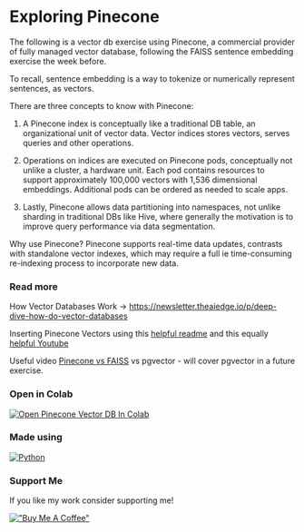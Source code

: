 # Exploring Pinecone

The following is a vector db exercise using Pinecone, a commercial provider of fully managed vector database, following the FAISS sentence embedding exercise the week before.

To recall, sentence embedding is a way to tokenize or numerically represent sentences, as vectors.

There are three concepts to know with Pinecone:

1) A Pinecone index is conceptually like a traditional DB table, an organizational unit of vector data. Vector indices stores vectors, serves queries and other operations. 

2) Operations on indices are executed on Pinecone pods, conceptually not unlike a cluster, a hardware unit.  Each pod contains resources to support approximately 100,000 vectors with 1,536 dimensional embeddings. Additional pods can be ordered as needed to scale apps.  

3) Lastly, Pinecone allows data partitioning into namespaces, not unlike sharding in traditional DBs like Hive, where generally the motivation is to improve query performance via data segmentation. 

Why use Pinecone? Pinecone supports real-time data updates, contrasts with standalone vector indexes, which may require a full ie time-consuming re-indexing process to incorporate new data. 

### Read more  

How Vector Databases Work -> https://newsletter.theaiedge.io/p/deep-dive-how-do-vector-databases

Inserting Pinecone Vectors using this [helpful readme](https://docs.pinecone.io/docs/insert-data) and this equally [helpful Youtube](https://www.youtube.com/playlist?list=PLRLVhGQeJDTLiw-ZJpgUtZW-bseS2gq9-)

Useful video [Pinecone vs FAISS](https://www.youtube.com/watch?v=wHltI4kPKjk) vs pgvector - will cover pgvector in a future exercise.

### Open in Colab

[![Open Pinecone Vector DB In Colab](https://colab.research.google.com/assets/colab-badge.svg)](https://colab.research.google.com/github/ginobaltazar7/66daysofdata/blob/master/PineconeVectorDB/PineconePoC2.ipynb)

### Made using 
[![Python](https://img.shields.io/badge/python%20-%2314354C.svg?&style=for-the-badge&logo=python&logoColor=white)](https://www.python.org/)


### Support Me

If you like my work consider supporting me!

[!["Buy Me A Coffee"](https://www.buymeacoffee.com/assets/img/custom_images/orange_img.png)](https://www.buymeacoffee.com/ginobaltazar)